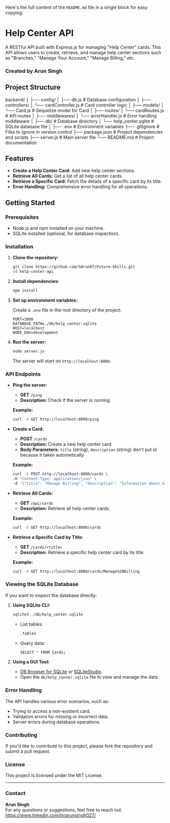 Here's the full content of the `README.md` file in a single block for easy copying:

# Help Center API

A RESTful API built with Express.js for managing "Help Center" cards. This API allows users to create, retrieve, and manage help center sections such as "Branches," "Manage Your Account," "Manage Billing," etc.

### Created by Arun Singh

## Project Structure


backend/
│
├── config/
│   ├── db.js              # Database configuration
│
├── controllers/
│   └── cardController.js  # Card controller logic
│
├── models/
│   └── Card.js            # Sequelize model for Card
│
├── routes/
│   └── cardRoutes.js      # API routes
│
├── middlewares/
│   └── errorHandler.js    # Error handling middleware
│
├── db/                    # Database directory
│   └── help_center.sqlite # SQLite database file
│
├── .env                   # Environment variables
├── .gitignore             # Files to ignore in version control
├── package.json           # Project dependencies and scripts
├── server.js              # Main server file
└── README.md              # Project documentation


## Features

- **Create a Help Center Card:** Add new help center sections.
- **Retrieve All Cards:** Get a list of all help center cards.
- **Retrieve a Specific Card:** Fetch the details of a specific card by its title.
- **Error Handling:** Comprehensive error handling for all operations.

## Getting Started

### Prerequisites

- Node.js and npm installed on your machine.
- SQLite installed (optional, for database inspection).

### Installation

1. **Clone the repository:**

   ```bash
   git clone https://github.com/SArun07/Future-Skills.git
   cd help-center-api
   ```

2. **Install dependencies:**

   ```bash
   npm install
   ```

3. **Set up environment variables:**

   Create a `.env` file in the root directory of the project:

   ```plaintext
   PORT=3000
   DATABASE_PATH=./db/help_center.sqlite
   HOST=localhost
   NODE_ENV=development
   ```

4. **Run the server:**

   ```bash
   node server.js
   ```

   The server will start on `http://localhost:8000`.

### API Endpoints

- **Ping the server:**

  - **GET** `/ping`
  - **Description:** Check if the server is running.

  **Example:**

  ```bash
  curl -X GET http://localhost:8000/ping
  ```

- **Create a Card:**

  - **POST** `/cards`
  - **Description:** Create a new help center card.
  - **Body Parameters:** `title` (string), `description` (string) don't put id because it taken autometically

  **Example:**

  ```bash
  curl -X POST http://localhost:8000/cards \
  -H "Content-Type: application/json" \
  -d '{"title": "Manage Billing", "description": "Information about managing your billing details."}'
  ```

- **Retrieve All Cards:**

  - **GET** `/api/cards`
  - **Description:** Retrieve all help center cards.

  **Example:**

  ```bash
  curl -X GET http://localhost:8000/cards
  ```

- **Retrieve a Specific Card by Title:**

  - **GET** `/cards/<title>`
  - **Description:** Retrieve a specific help center card by its title.

  **Example:**

  ```bash
  curl -X GET http://localhost:8000/cards/Manage%20Billing
  ```

### Viewing the SQLite Database

If you want to inspect the database directly:

1. **Using SQLite CLI:**

   ```bash
   sqlite3 ./db/help_center.sqlite
   ```

   - List tables:

     ```bash
     .tables
     ```

   - Query data:

     ```bash
     SELECT * FROM Cards;
     ```

2. **Using a GUI Tool:**
   - [DB Browser for SQLite](https://sqlitebrowser.org/) or [SQLiteStudio](https://sqlitestudio.pl/).
   - Open the `db/help_center.sqlite` file to view and manage the data.

### Error Handling

The API handles various error scenarios, such as:

- Trying to access a non-existent card.
- Validation errors for missing or incorrect data.
- Server errors during database operations.

### Contributing

If you'd like to contribute to this project, please fork the repository and submit a pull request.

### License

This project is licensed under the MIT License.

---

### Contact

**Arun Singh**  
For any questions or suggestions, feel free to reach out.
https://www.linkedin.com/in/arunsingh027/
